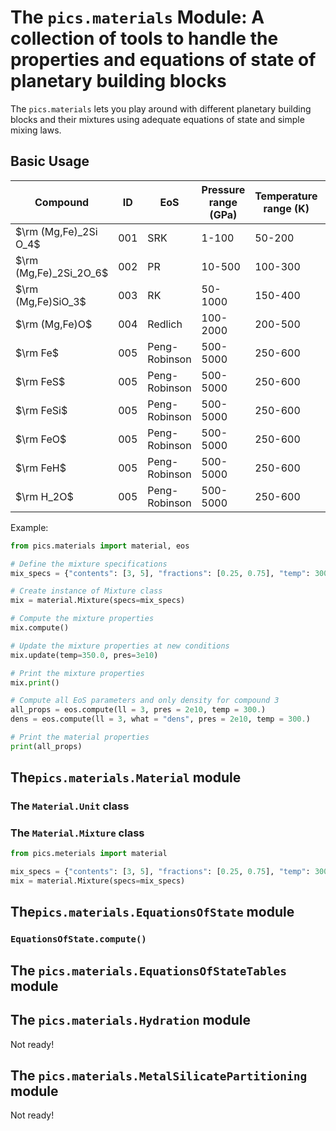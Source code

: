 # The ```pics.materials``` Module: A collection of tools to handle the properties and equations of state of planetary building blocks

The ```pics.materials``` lets you play around with different planetary building blocks and their mixtures using adequate equations of state and simple mixing laws. 

## Basic Usage

| Compound | ID  | EoS      | Pressure range (GPa) | Temperature range (K) | Literature |
|----------|-----|----------|----------------------|-----------------------|------------|
| $\rm (Mg,Fe)_2Si O_4$  | 001 | SRK      | 1-100                | 50-200                | Ref 1      |
| $\rm (Mg,Fe)_2Si_2O_6$   | 002 | PR       | 10-500               | 100-300               | Ref 2      |
| $\rm (Mg,Fe)SiO_3$  | 003 | RK       | 50-1000              | 150-400               | Ref 3      |
| $\rm (Mg,Fe)O$   | 004 | Redlich | 100-2000             | 200-500               | Ref 4      |
| $\rm Fe$  | 005 | Peng-Robinson | 500-5000        | 250-600               | Ref 5      |
| $\rm FeS$  | 005 | Peng-Robinson | 500-5000        | 250-600               | Ref 5      |
| $\rm FeSi$  | 005 | Peng-Robinson | 500-5000        | 250-600               | Ref 5      |
| $\rm FeO$  | 005 | Peng-Robinson | 500-5000        | 250-600               | Ref 5      |
| $\rm FeH$  | 005 | Peng-Robinson | 500-5000        | 250-600               | Ref 5      |
| $\rm H_2O$  | 005 | Peng-Robinson | 500-5000        | 250-600               | Ref 5      |



Example:

```python
from pics.materials import material, eos

# Define the mixture specifications
mix_specs = {"contents": [3, 5], "fractions": [0.25, 0.75], "temp": 300.0, "pres": 2e10}

# Create instance of Mixture class
mix = material.Mixture(specs=mix_specs)

# Compute the mixture properties
mix.compute()

# Update the mixture properties at new conditions
mix.update(temp=350.0, pres=3e10)

# Print the mixture properties
mix.print()

# Compute all EoS parameters and only density for compound 3
all_props = eos.compute(ll = 3, pres = 2e10, temp = 300.)
dens = eos.compute(ll = 3, what = "dens", pres = 2e10, temp = 300.)

# Print the material properties
print(all_props)
```

## The```pics.materials.Material``` module

### The ```Material.Unit``` class

### The ```Material.Mixture``` class

```python
from pics.meterials import material

mix_specs = {"contents": [3, 5], "fractions": [0.25, 0.75], "temp": 300.0, "pres": 2e10}
mix = material.Mixture(specs=mix_specs)
```

## The```pics.materials.EquationsOfState``` module

### ```EquationsOfState.compute()```

## The ```pics.materials.EquationsOfStateTables``` module

## The ```pics.materials.Hydration``` module

Not ready!

## The ```pics.materials.MetalSilicatePartitioning``` module

Not ready!